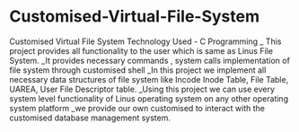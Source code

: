 # Customised-Virtual-File-System
Customised Virtual File System 
Technology Used - C Programming 
_ This project provides all functionality to the user which is same as Linus File System.
_It provides necessary commands , system calls implementation of file system through customised shell
_In this project we implement all necessary data structures of file system like Incode Inode Table, File Table, UAREA, User File Descriptor table.
_Using this project we can use every system level functionality of Linus operating system on any other operating system platform 
_we provide our own customised to interact with the customised database management system.
